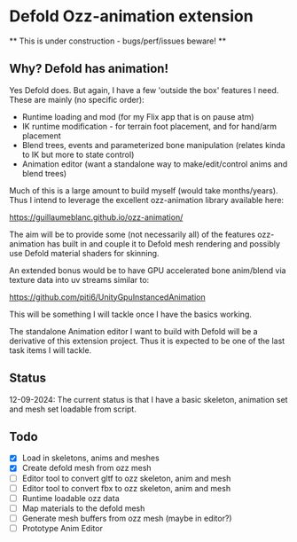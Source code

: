 # Defold Ozz-animation extension

** This is under construction - bugs/perf/issues beware! **

## Why? Defold has animation! 

Yes Defold does. But again, I have a few 'outside the box' features I need. These are mainly (no specific order):

- Runtime loading and mod (for my Flix app that is on pause atm)
- IK runtime modification - for terrain foot placement, and for hand/arm placement
- Blend trees, events and parameterized bone manipulation (relates kinda to IK but more to state control)
- Animation editor (want a standalone way to make/edit/control anims and blend trees)

Much of this is a large amount to build myself (would take months/years). Thus I intend to leverage the excellent ozz-animation library available here:

https://guillaumeblanc.github.io/ozz-animation/

The aim will be to provide some (not necessarily all) of the features ozz-animation has built in and couple it to Defold mesh rendering and possibly use Defold material shaders for skinning. 

An extended bonus would be to have GPU accelerated bone anim/blend via texture data into uv streams similar to:

https://github.com/piti6/UnityGpuInstancedAnimation

This will be something I will tackle once I have the basics working. 

The standalone Animation editor I want to build with Defold will be a derivative of this extension project. Thus it is expected to be one of the last task items I will tackle.

## Status

12-09-2024: The current status is that I have a basic skeleton, animation set and mesh set loadable from script.



## Todo

- [X] Load in skeletons, anims and meshes
- [X] Create defold mesh from ozz mesh
- [ ] Editor tool to convert gltf to ozz skeleton, anim and mesh
- [ ] Editor tool to convert fbx to ozz skeleton, anim and mesh
- [ ] Runtime loadable ozz data
- [ ] Map materials to the defold mesh
- [ ] Generate mesh buffers from ozz mesh (maybe in editor?)
- [ ] Prototype Anim Editor
